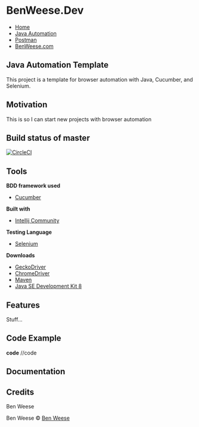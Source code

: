 # BenWeese.Dev
- [Home](https://benweese.dev)
- [Java Automation](https://benweese.dev/Java_Automation/)
- [Postman](https://benweese.dev/Postman/)
- [BenWeese.com](https://benweese.com)

## Java Automation Template
This project is a template for browser automation with Java, Cucumber, and Selenium.

## Motivation
This is so I can start new projects with browser automation

## Build status of master

[![CircleCI](https://circleci.com/gh/benweese/Java_Automation_Template/tree/master.svg?style=shield)](https://circleci.com/gh/benweese/Java_Automation_Template/tree/master)

## Tools


<b>BDD framework used</b>
- [Cucumber](https://cucumber.io/)

<b>Built with</b>
- [Intellij Community](https://www.jetbrains.com/idea/)

<b>Testing Language</b>
- [Selenium](https://www.seleniumhq.org/)

<b>Downloads</b>
- [GeckoDriver](https://github.com/mozilla/geckodriver/releases)
- [ChromeDriver](https://sites.google.com/a/chromium.org/chromedriver/downloads)
- [Maven](https://maven.apache.org/)
- [Java SE Development Kit 8](http://www.oracle.com/technetwork/java/javase/downloads/jdk8-downloads-2133151.html)

## Features
Stuff... 

## Code Example
<b>code</b>
	//code

## Documentation

## Credits
Ben Weese

Ben Weese © [Ben Weese](https://benweese.dev)
